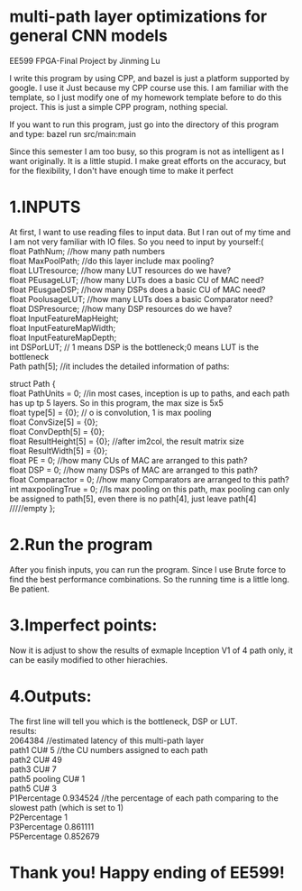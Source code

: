 # multi-path layer optimizations for general CNN models

EE599 FPGA-Final Project by Jinming Lu

I write this program by using CPP, and bazel is just a platform supported by google. I use it Just because my CPP course use this.
I am familiar with the template, so I just modify one of my homework template before to do this project.
This is just a simple CPP program, nothing special. 

If you want to run this program, just go into the directory of this program and type:
bazel run src/main:main

Since this semester I am too busy, so this program is not as intelligent  as I want originally. It is a little stupid.
I make great efforts on the accuracy, but for the flexibility, I don't have enough time to make it perfect

# 1.INPUTS
At first, I want to use reading files to input data. But I ran out of my time and I am not very familiar with IO files.
So you need to input by yourself:(  
  float PathNum;    //how many path numbers  
  float MaxPoolPath; //do this layer include max pooling?  
  float LUTresource;  //how many LUT resources do we have?  
  float PEusageLUT;   //how many LUTs does a basic CU of MAC need?  
  float PEusgaeDSP;   //how many DSPs does a basic CU of MAC need?  
  float PoolusageLUT; //how many LUTs does a basic Comparator need?  
  float DSPresource;  //how many DSP resources do we have?  
  float InputFeatureMapHeight;   
  float InputFeatureMapWidth;   
  float InputFeatureMapDepth;  
  int DSPorLUT; // 1 means DSP is the bottleneck;0 means LUT is the bottleneck  
  Path path[5]; //it includes the detailed information of paths:  
                  
  struct Path {  
	float PathUnits = 0; //in most cases, inception is up to paths, and each path has up tp 5 layers. So in this program, the max size is 5x5  
	float type[5] = {0};   // o is convolution, 1 is max pooling   
	float ConvSize[5] = {0};   
	float ConvDepth[5] = {0};  
	float ResultHeight[5] = {0};  //after im2col, the result matrix size  
	float ResultWidth[5] = {0};  
	float PE = 0;	              //how many CUs of MAC are arranged to this path?  
  float DSP = 0;                  //how many DSPs of MAC are arranged to this path?  
	float Comparactor = 0;        //how many Comparators are arranged to this path?  
  int maxpoolingTrue = 0;         //Is max pooling on this path, max pooling can only be assigned to path[5], even there is no path[4], just leave path[4]    /////empty
};

# 2.Run the program
After you finish inputs, you can run the program. Since I use Brute force to find the best performance combinations. So the running time is a little long.
Be patient.

# 3.Imperfect points:
Now it is adjust to show the results of exmaple Inception V1 of 4 path only, it can be easily modified to other hierachies.

# 4.Outputs:
The first line will tell you which is the bottleneck, DSP or LUT.  
results:  
2064384   //estimated latency of this multi-path layer  
path1 CU# 5                    //the CU numbers assigned to each path  
path2 CU# 49  
path3 CU# 7  
path5 pooling CU# 1  
path5 CU# 3  
P1Percentage 0.934524          //the percentage of each path comparing to the slowest path (which is set to 1)  
P2Percentage 1  
P3Percentage 0.861111  
P5Percentage 0.852679  

# Thank you! Happy ending of EE599!  